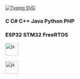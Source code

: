 <!---Пример кода-->
[![Typing SVG](https://readme-typing-svg.herokuapp.com?color=%2336BCF7&lines=Разработка+программного+обеспечения)](https://git.io/typing-svg)


### C C# C++ Java Python PHP
### ESP32 STM32 FreeRTOS



<img src="https://cdn.jsdelivr.net/gh/devicons/devicon@latest/icons/android/android-plain.svg" title="js" width="40" height= "40"/>&nbsp;


<img src="https://cdn.jsdelivr.net/gh/devicons/devicon@latest/icons/cplusplus/cplusplus-original.svg" title="js" width="40" height= "40"/>&nbsp;
          
          
          

          
